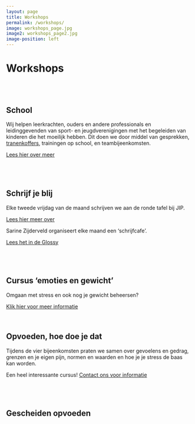 ```yaml
---
layout: page
title: Workshops
permalink: /workshops/
image: workshops_page.jpg
image2: workshops_page2.jpg
image-position: left
---
```


# Workshops

## &nbsp;

## School

Wij helpen leerkrachten, ouders en andere professionals en leidinggevenden van sport- en jeugdverenigingen met het begeleiden van kinderen die het moeilijk hebben. Dit doen we door middel van gesprekken, [tranenkoffers](/assets/downloads/tranenkoffers.pdf), trainingen op school, en teambijeenkomsten.

[Lees hier over meer](/assets/downloads/workshop-scholen.pdf)

## &nbsp;

## Schrijf je blij

Elke tweede vrijdag van de maand schrijven we aan de ronde tafel bij JIP.

[Lees hier meer over](/assets/downloads/schrijven-aan-de-ronde-tafel.pdf)

Sarine Zijderveld organiseert elke maand een ‘schrijfcafe’.

[Lees het&nbsp;in de Glossy](/assets/downloads/schrijfhetmooienaarjetoe.pdf)

## &nbsp;

## Cursus ‘emoties en gewicht’

Omgaan met stress en ook nog je gewicht beheersen?

[Klik hier voor meer informatie](/assets/downloads/workshop-gevoel-eten.pdf)

&nbsp;

## Opvoeden, hoe doe je dat

Tijdens de vier bijeenkomsten praten we samen over gevoelens en gedrag, grenzen en je eigen pijn, normen en waarden en hoe je je stress de baas kan worden.

Een heel interessante cursus! [Contact&nbsp;ons voor informatie](/contact/)

## &nbsp;

## Gescheiden opvoeden
